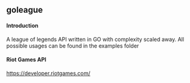 ## goleague

#### Introduction
A league of legends API written in GO with complexity scaled away. All possible usages can be found in the examples folder
#### Riot Games API
https://developer.riotgames.com/ 